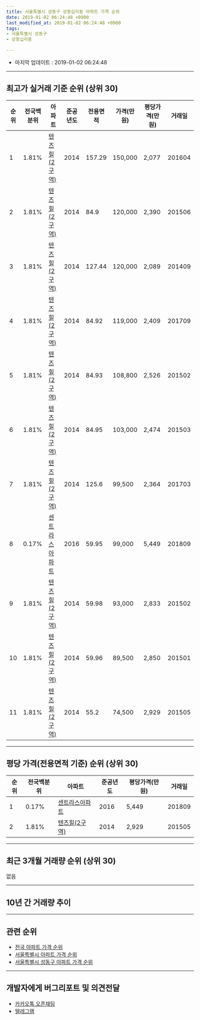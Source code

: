 ```yaml
---
title: 서울특별시 성동구 상왕십리동 아파트 가격 순위
date: 2019-01-02 06:24:48 +0900
last_modified_at: 2019-01-02 06:24:48 +0900
tags:
- 서울특별시 성동구
- 상왕십리동

---
```


* 마지막 업데이트 : 2019-01-02 06:24:48

---

## 최고가 실거래 기준 순위 (상위 30)


|순위|전국백분위|아파트|준공년도|전용면적|가격(만원)|평당가격(만원)|거래일|
|---|---|---|---|---|---|---|---|
|1|1.81%|[텐즈힐(2구역)](https://search.naver.com/search.naver?query=%EC%84%9C%EC%9A%B8%ED%8A%B9%EB%B3%84%EC%8B%9C+%EC%84%B1%EB%8F%99%EA%B5%AC+%EC%83%81%EC%99%95%EC%8B%AD%EB%A6%AC%EB%8F%99+%ED%85%90%EC%A6%88%ED%9E%90%282%EA%B5%AC%EC%97%AD%29)|2014|157.29|150,000|2,077|201604|
|2|1.81%|[텐즈힐(2구역)](https://search.naver.com/search.naver?query=%EC%84%9C%EC%9A%B8%ED%8A%B9%EB%B3%84%EC%8B%9C+%EC%84%B1%EB%8F%99%EA%B5%AC+%EC%83%81%EC%99%95%EC%8B%AD%EB%A6%AC%EB%8F%99+%ED%85%90%EC%A6%88%ED%9E%90%282%EA%B5%AC%EC%97%AD%29)|2014|84.9|120,000|2,390|201506|
|3|1.81%|[텐즈힐(2구역)](https://search.naver.com/search.naver?query=%EC%84%9C%EC%9A%B8%ED%8A%B9%EB%B3%84%EC%8B%9C+%EC%84%B1%EB%8F%99%EA%B5%AC+%EC%83%81%EC%99%95%EC%8B%AD%EB%A6%AC%EB%8F%99+%ED%85%90%EC%A6%88%ED%9E%90%282%EA%B5%AC%EC%97%AD%29)|2014|127.44|120,000|2,089|201409|
|4|1.81%|[텐즈힐(2구역)](https://search.naver.com/search.naver?query=%EC%84%9C%EC%9A%B8%ED%8A%B9%EB%B3%84%EC%8B%9C+%EC%84%B1%EB%8F%99%EA%B5%AC+%EC%83%81%EC%99%95%EC%8B%AD%EB%A6%AC%EB%8F%99+%ED%85%90%EC%A6%88%ED%9E%90%282%EA%B5%AC%EC%97%AD%29)|2014|84.92|119,000|2,409|201709|
|5|1.81%|[텐즈힐(2구역)](https://search.naver.com/search.naver?query=%EC%84%9C%EC%9A%B8%ED%8A%B9%EB%B3%84%EC%8B%9C+%EC%84%B1%EB%8F%99%EA%B5%AC+%EC%83%81%EC%99%95%EC%8B%AD%EB%A6%AC%EB%8F%99+%ED%85%90%EC%A6%88%ED%9E%90%282%EA%B5%AC%EC%97%AD%29)|2014|84.93|108,800|2,526|201502|
|6|1.81%|[텐즈힐(2구역)](https://search.naver.com/search.naver?query=%EC%84%9C%EC%9A%B8%ED%8A%B9%EB%B3%84%EC%8B%9C+%EC%84%B1%EB%8F%99%EA%B5%AC+%EC%83%81%EC%99%95%EC%8B%AD%EB%A6%AC%EB%8F%99+%ED%85%90%EC%A6%88%ED%9E%90%282%EA%B5%AC%EC%97%AD%29)|2014|84.95|103,000|2,474|201503|
|7|1.81%|[텐즈힐(2구역)](https://search.naver.com/search.naver?query=%EC%84%9C%EC%9A%B8%ED%8A%B9%EB%B3%84%EC%8B%9C+%EC%84%B1%EB%8F%99%EA%B5%AC+%EC%83%81%EC%99%95%EC%8B%AD%EB%A6%AC%EB%8F%99+%ED%85%90%EC%A6%88%ED%9E%90%282%EA%B5%AC%EC%97%AD%29)|2014|125.6|99,500|2,364|201703|
|8|0.17%|[센트라스아파트](https://search.naver.com/search.naver?query=%EC%84%9C%EC%9A%B8%ED%8A%B9%EB%B3%84%EC%8B%9C+%EC%84%B1%EB%8F%99%EA%B5%AC+%EC%83%81%EC%99%95%EC%8B%AD%EB%A6%AC%EB%8F%99+%EC%84%BC%ED%8A%B8%EB%9D%BC%EC%8A%A4%EC%95%84%ED%8C%8C%ED%8A%B8)|2016|59.95|99,000|5,449|201809|
|9|1.81%|[텐즈힐(2구역)](https://search.naver.com/search.naver?query=%EC%84%9C%EC%9A%B8%ED%8A%B9%EB%B3%84%EC%8B%9C+%EC%84%B1%EB%8F%99%EA%B5%AC+%EC%83%81%EC%99%95%EC%8B%AD%EB%A6%AC%EB%8F%99+%ED%85%90%EC%A6%88%ED%9E%90%282%EA%B5%AC%EC%97%AD%29)|2014|59.98|93,000|2,833|201502|
|10|1.81%|[텐즈힐(2구역)](https://search.naver.com/search.naver?query=%EC%84%9C%EC%9A%B8%ED%8A%B9%EB%B3%84%EC%8B%9C+%EC%84%B1%EB%8F%99%EA%B5%AC+%EC%83%81%EC%99%95%EC%8B%AD%EB%A6%AC%EB%8F%99+%ED%85%90%EC%A6%88%ED%9E%90%282%EA%B5%AC%EC%97%AD%29)|2014|59.96|89,500|2,850|201501|
|11|1.81%|[텐즈힐(2구역)](https://search.naver.com/search.naver?query=%EC%84%9C%EC%9A%B8%ED%8A%B9%EB%B3%84%EC%8B%9C+%EC%84%B1%EB%8F%99%EA%B5%AC+%EC%83%81%EC%99%95%EC%8B%AD%EB%A6%AC%EB%8F%99+%ED%85%90%EC%A6%88%ED%9E%90%282%EA%B5%AC%EC%97%AD%29)|2014|55.2|74,500|2,929|201505|


---

## 평당 가격(전용면적 기준) 순위 (상위 30)


|순위|전국백분위|아파트|준공년도|평당가격(만원)|거래일|
|---|---|---|---|---|---|
|1|0.17%|[센트라스아파트](https://search.naver.com/search.naver?query=%EC%84%9C%EC%9A%B8%ED%8A%B9%EB%B3%84%EC%8B%9C+%EC%84%B1%EB%8F%99%EA%B5%AC+%EC%83%81%EC%99%95%EC%8B%AD%EB%A6%AC%EB%8F%99+%EC%84%BC%ED%8A%B8%EB%9D%BC%EC%8A%A4%EC%95%84%ED%8C%8C%ED%8A%B8)|2016|5,449|201809|
|2|1.81%|[텐즈힐(2구역)](https://search.naver.com/search.naver?query=%EC%84%9C%EC%9A%B8%ED%8A%B9%EB%B3%84%EC%8B%9C+%EC%84%B1%EB%8F%99%EA%B5%AC+%EC%83%81%EC%99%95%EC%8B%AD%EB%A6%AC%EB%8F%99+%ED%85%90%EC%A6%88%ED%9E%90%282%EA%B5%AC%EC%97%AD%29)|2014|2,929|201505|


---

## 최근 3개월 거래량 순위 (상위 30)

없음

---

## 10년 간 거래량 추이


<div style="width:100%;">
    <canvas id="deal_progress" height="250"></canvas>
</div>

<script>
new Chart(document.getElementById("deal_progress"), {
    type: 'line',
    data: {
        labels: ['200901','200902','200903','200904','200905','200906','200907','200908','200909','200910','200911','200912','201001','201002','201003','201004','201005','201006','201007','201008','201009','201010','201011','201012','201101','201102','201103','201104','201105','201106','201107','201108','201109','201110','201111','201112','201201','201202','201203','201204','201205','201206','201207','201208','201209','201210','201211','201212','201301','201302','201303','201304','201305','201306','201307','201308','201309','201310','201311','201312','201401','201402','201403','201404','201405','201406','201407','201408','201409','201410','201411','201412','201501','201502','201503','201504','201505','201506','201507','201508','201509','201510','201511','201512','201601','201602','201603','201604','201605','201606','201607','201608','201609','201610','201611','201612','201701','201702','201703','201704','201705','201706','201707','201708','201709','201710','201711','201712','201801','201802','201803','201804','201805','201806','201807','201808','201809','201810','201811','201812','201901'],
        datasets: [{
            label: '실거래 수',
            pointRadius: 1,
            data: [0, 0, 0, 0, 0, 0, 0, 0, 0, 0, 0, 0, 0, 0, 0, 0, 0, 0, 0, 0, 0, 0, 0, 0, 0, 0, 0, 0, 0, 0, 0, 0, 0, 0, 0, 0, 0, 0, 0, 0, 0, 0, 0, 0, 0, 0, 0, 0, 0, 0, 0, 0, 0, 0, 0, 0, 0, 0, 0, 0, 0, 0, 0, 0, 0, 0, 0, 0, 1, 0, 0, 0, 2, 3, 2, 1, 1, 1, 2, 0, 0, 0, 2, 4, 2, 0, 3, 14, 13, 11, 2, 4, 12, 10, 7, 2, 1, 3, 7, 12, 22, 21, 18, 6, 7, 7, 17, 9, 23, 4, 1, 4, 0, 3, 4, 3, 13, 0, 0, 0, 0],
            borderColor: "rgba(255, 201, 14, 1)",
            backgroundColor: "rgba(255, 201, 14, 0.5)",
            fill: true,
        }]
    },
    options: {
        responsive: true,
        title: {
            display: true,
            text: '10년간 거래량 추이'
        },
        tooltips: {
            mode: 'index',
            intersect: false,
        },
        hover: {
            mode: 'nearest',
            intersect: true
        },
        scales: {
            xAxes: [{
                display: true,
                scaleLabel: {
                    display: true,
                    labelString: '년/월'
                }
            }],
            yAxes: [{
                display: true,
                ticks: {
                    suggestedMin: 0,
                },
                scaleLabel: {
                    display: true,
                    labelString: '실거래 수'
                }
            }]
        }
    }
});

</script>


---

## 관련 순위

- [전국 아파트 가격 순위](https://inasie.github.io/apt-ranking/전국)
- [서울특별시 아파트 가격 순위](https://inasie.github.io/apt-ranking/서울특별시)
- [서울특별시 성동구 아파트 가격 순위](https://inasie.github.io/apt-ranking/서울특별시-성동구)


---

## 개발자에게 버그리포트 및 의견전달

- [카카오톡 오픈채팅](https://open.kakao.com/o/gLJUAP4)
- [텔레그램](https://t.me/inasie)


